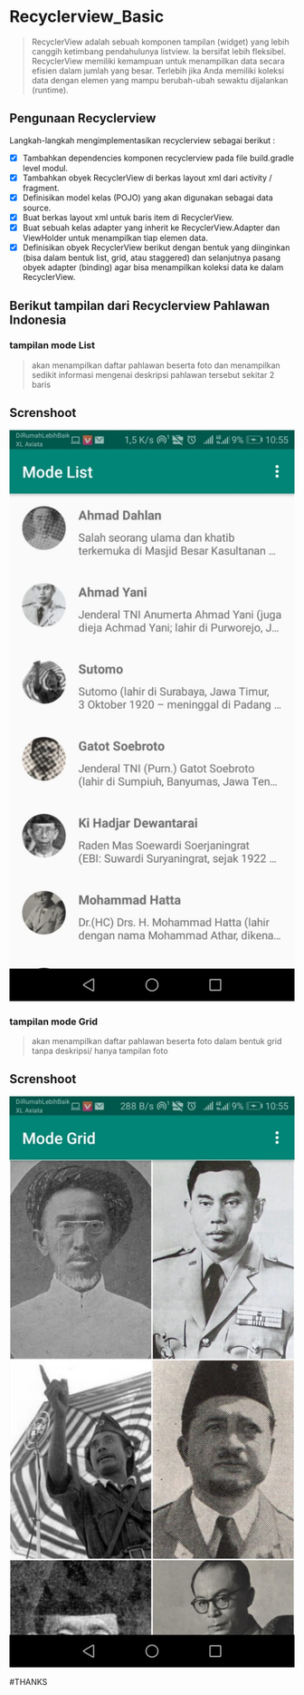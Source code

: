 # Recyclerview_Basic
> RecyclerView adalah sebuah komponen tampilan (widget) yang lebih canggih ketimbang pendahulunya listview. Ia bersifat lebih fleksibel. RecyclerView memiliki kemampuan untuk menampilkan data secara efisien dalam jumlah yang besar. Terlebih jika Anda memiliki koleksi data dengan elemen yang mampu berubah-ubah sewaktu dijalankan (runtime).

## Pengunaan Recyclerview
Langkah-langkah mengimplementasikan recyclerview sebagai berikut :
- [x]	Tambahkan dependencies komponen recyclerview pada file build.gradle  level modul.
- [x]	Tambahkan obyek RecyclerView di berkas layout xml dari activity / fragment.
- [x]	Definisikan model kelas (POJO) yang akan digunakan sebagai data source.
- [x]	Buat berkas layout xml untuk baris item di RecyclerView.
- [x]	Buat sebuah kelas adapter yang inherit ke RecyclerView.Adapter dan ViewHolder untuk menampilkan tiap elemen data.
- [x]	Definisikan obyek RecyclerView berikut dengan bentuk yang diinginkan (bisa dalam bentuk list, grid, atau staggered) dan selanjutnya pasang obyek adapter (binding) agar bisa menampilkan koleksi data ke dalam RecyclerView.

## Berikut tampilan dari Recyclerview Pahlawan Indonesia
### tampilan mode List
> akan menampilkan daftar pahlawan beserta foto dan menampilkan sedikit informasi mengenai deskripsi pahlawan tersebut sekitar 2 baris
## Screnshoot
![ALt Text](https://github.com/rendiwibawa/Recyclerview_Basic/blob/master/List.jpeg)

### tampilan mode Grid
> akan menampilkan daftar pahlawan beserta foto dalam bentuk grid tanpa deskripsi/ hanya tampilan foto
## Screnshoot
![ALt Text](https://github.com/rendiwibawa/Recyclerview_Basic/blob/master/Grid.jpeg)

#THANKS


